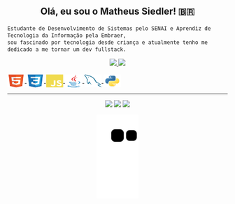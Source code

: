 <h2 align="center">
Olá, eu sou o Matheus Siedler! 🇧🇷
</h2>

```
Estudante de Desenvolvimento de Sistemas pelo SENAI e Aprendiz de Tecnologia da Informação pela Embraer,
sou fascinado por tecnologia desde criança e atualmente tenho me dedicado a me tornar um dev fullstack.
```

<div align="center">
  <a href="https://github.com/matheussiedler">
  <img height="180em" src="https://github-readme-stats.vercel.app/api?username=matheussiedler&show_icons=true&theme=algolia&include_all_commits=true&count_private=true"/>
  <img height="140em" src="https://github-readme-stats.vercel.app/api/top-langs/?username=matheussiedler&layout=compact&langs_count=7&theme=algolia"/>
</div>
<div style="display: inline_block"><br>
  <img align="center" alt="Siedler-HTML" height="30" width="40" src="https://raw.githubusercontent.com/devicons/devicon/master/icons/html5/html5-original.svg">
  <img align="center" alt="Siedler-CSS" height="30" width="40" src="https://raw.githubusercontent.com/devicons/devicon/master/icons/css3/css3-original.svg">
  <img align="center" alt="Siedler-Js" height="30" width="40" src="https://raw.githubusercontent.com/devicons/devicon/master/icons/javascript/javascript-plain.svg">
  <img align="center" alt="Siedler-Java" height="30" width="40"  src="https://raw.githubusercontent.com/devicons/devicon/master/icons/java/java-original.svg">
  <img align="center" alt="Siedler-MySql" height="30" width="40" src="https://raw.githubusercontent.com/devicons/devicon/master/icons/mysql/mysql-original.svg">
  <img align="center" alt="Siedler-Python" height="30" width="40" src="https://raw.githubusercontent.com/devicons/devicon/master/icons/python/python-original.svg">
</div>
<hr>
<div align="center"> 
  <a href="https://www.linkedin.com/in/matheus-siedler-9583b0214/" target="_blank"><img src="https://img.shields.io/badge/-LinkedIn-%230077B5?style=for-the-badge&logo=linkedin&logoColor=white" target="_blank"></a> 
  <a href="https://instagram.com/matheussiedler" target="_blank"><img src="https://img.shields.io/badge/-Instagram-%23E4405F?style=for-the-badge&logo=instagram&logoColor=white" target="_blank"></a>
  <a href = "mailto:contatorafaballerini@gmail.com"><img src="https://img.shields.io/badge/-Gmail-%23333?style=for-the-badge&logo=gmail&logoColor=white" target="_blank"></a>
 
  ![Snake animation](https://github.com/rafaballerini/rafaballerini/blob/output/github-contribution-grid-snake.svg)
</div>
